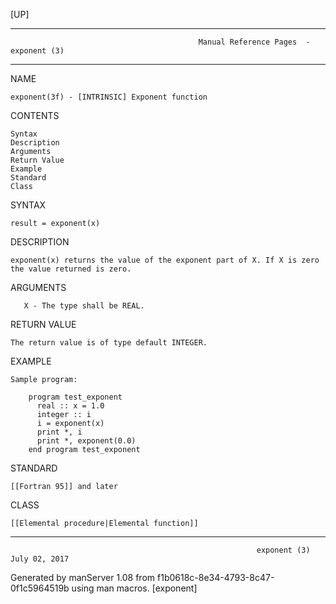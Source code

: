 [UP]

-----------------------------------------------------------------------------------------------------------------------------------
                                              Manual Reference Pages  - exponent (3)
-----------------------------------------------------------------------------------------------------------------------------------
                                                                 
NAME

    exponent(3f) - [INTRINSIC] Exponent function

CONTENTS

    Syntax
    Description
    Arguments
    Return Value
    Example
    Standard
    Class

SYNTAX

    result = exponent(x)

DESCRIPTION

    exponent(x) returns the value of the exponent part of X. If X is zero the value returned is zero.

ARGUMENTS

       X - The type shall be REAL.

RETURN VALUE

    The return value is of type default INTEGER.

EXAMPLE

    Sample program:

        program test_exponent
          real :: x = 1.0
          integer :: i
          i = exponent(x)
          print *, i
          print *, exponent(0.0)
        end program test_exponent



STANDARD

    [[Fortran 95]] and later

CLASS

    [[Elemental procedure|Elemental function]]

-----------------------------------------------------------------------------------------------------------------------------------

                                                           exponent (3)                                               July 02, 2017

Generated by manServer 1.08 from f1b0618c-8e34-4793-8c47-0f1c5964519b using man macros.
                                                            [exponent]
